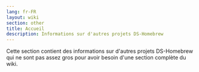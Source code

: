 ```yaml
---
lang: fr-FR
layout: wiki
section: other
title: Accueil
description: Informations sur d'autres projets DS-Homebrew
---
```


Cette section contient des informations sur d'autres projets DS-Homebrew qui ne sont pas assez gros pour avoir besoin d'une section complète du wiki.

